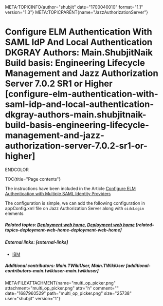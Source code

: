 META:TOPICINFO{author="shubjit" date="1700040010" format="1.1"
version="1.3"} META:TOPICPARENT{name="JazzAuthorizationServer"}

# Configure ELM Authentication With SAML IdP And Local Authentication DKGRAY Authors: Main.ShubjitNaik Build basis: Engineering Lifecycle Management and Jazz Authorization Server 7.0.2 SR1 or Higher [configure-elm-authentication-with-saml-idp-and-local-authentication-dkgray-authors-main.shubjitnaik-build-basis-engineering-lifecycle-management-and-jazz-authorization-server-7.0.2-sr1-or-higher]

ENDCOLOR

TOC{title="Page contents"}

The instructions have been included in the Article [Configure ELM
Authentication with Multiple SAML Identity
Providers](https://jazz.net/wiki/bin/view/Deployment/JASMultipleSAMLIdPs#Configure_Local_Authentication_a)

The configuration is simple, we can add the following configuration in
appConfig.xml file on Jazz Authorization Server along with `oidcLogin`
elements

##### Related topics: [Deployment web home](DeploymentWebHome), [Deployment web home](DeploymentWebHome) [related-topics-deployment-web-home-deployment-web-home]

##### External links: [external-links]

-   [IBM](https://www.ibm.com)

##### Additional contributors: Main.TWikiUser, Main.TWikiUser [additional-contributors-main.twikiuser-main.twikiuser]

META:FILEATTACHMENT{name="multi_op_picker.png"
attachment="multi_op_picker.png" attr="h" comment="" date="1687960529"
path="multi_op_picker.png" size="25738" user="shubjit" version="1"}
